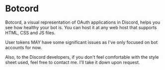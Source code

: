 # Botcord
Botcord, a visual representation of OAuth applications in Discord, helps you see how healthy your bot is. You can host it at any web host that supports HTML, CSS and JS files.

User tokens MAY have some significant issues as I've only focused on bot accounts for now. 

Also, to the Discord developers, if you don't feel comfortable with the style sheet used, feel free to contact me. I'll take it down upon request.
